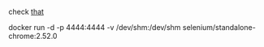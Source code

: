 
check [that](https://hub.docker.com/r/selenium/standalone-chrome/)

docker run -d -p 4444:4444 -v /dev/shm:/dev/shm selenium/standalone-chrome:2.52.0
